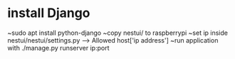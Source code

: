 # install Django 
~sudo apt install python-django
~copy nestui/ to raspberrypi
~set ip inside nestui/nestui/settings.py --> Allowed host['ip address']
~run application with ./manage.py runserver ip:port

